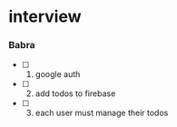 # interview

### Babra

- [ ] 1. google auth
- [ ] 2. add todos to firebase
- [ ] 3. each user must manage their todos
